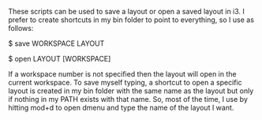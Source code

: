 These scripts can be used to save a layout or open a saved layout in i3. I prefer to create shortcuts in my bin folder to point to everything, so I use as follows:

$ save WORKSPACE LAYOUT

$ open LAYOUT [WORKSPACE]

If a workspace number is not specified then the layout will open in the current workspace. To save myself typing, a shortcut to open a specific layout is created in my bin folder with the same name as the layout but only if nothing in my PATH exists with that name. So, most of the time, I use by hitting mod+d to open dmenu and type the name of the layout I want.

